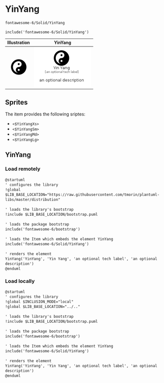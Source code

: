 # YinYang


```text
fontawesome-6/Solid/YinYang
```

```text
include('fontawesome-6/Solid/YinYang')
```



| Illustration | YinYang |
| :---: | :---: |
| ![illustration for Illustration](../../fontawesome-6/Solid/YinYang.png) | ![illustration for YinYang](../../fontawesome-6/Solid/YinYang.Local.png) |



## Sprites
The item provides the following sriptes:

- `<$YinYangXs>`
- `<$YinYangSm>`
- `<$YinYangMd>`
- `<$YinYangLg>`





## YinYang

### Load remotely
```plantuml
@startuml
' configures the library
!global $LIB_BASE_LOCATION="https://raw.githubusercontent.com/tmorin/plantuml-libs/master/distribution"

' loads the library's bootstrap
!include $LIB_BASE_LOCATION/bootstrap.puml

' loads the package bootstrap
include('fontawesome-6/bootstrap')

' loads the Item which embeds the element YinYang
include('fontawesome-6/Solid/YinYang')

' renders the element
YinYang('YinYang', 'Yin Yang', 'an optional tech label', 'an optional description')
@enduml
```

### Load locally
```plantuml
@startuml
' configures the library
!global $INCLUSION_MODE="local"
!global $LIB_BASE_LOCATION="../.."

' loads the library's bootstrap
!include $LIB_BASE_LOCATION/bootstrap.puml

' loads the package bootstrap
include('fontawesome-6/bootstrap')

' loads the Item which embeds the element YinYang
include('fontawesome-6/Solid/YinYang')

' renders the element
YinYang('YinYang', 'Yin Yang', 'an optional tech label', 'an optional description')
@enduml
```

